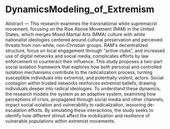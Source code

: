 # DynamicsModeling_of_Extremism

Abstract — This research examines the transnational white supremacist movement, focusing on the Rise Above Movement (RAM) in the United States, which merges Mixed Martial Arts (MMA) culture with white nationalist ideologies centered around cultural preservation and perceived threats from non-white, non-Christian groups. RAM's decentralized structure, focus on local engagement through “active clubs”, and increased use of digital networks and social media, complicates efforts by law enforcement to counteract their influence. This study proposes a two-part social isolation framework that explores how both personal and controlled isolation mechanisms contribute to the radicalization process, turning susceptible individuals into extremist, and potentially violent, actors. Social contagion within trusted networks reinforces extremist beliefs, drawing individuals deeper into radical ideologies. To understand these dynamics, the research models the system as an adaptive system, examining how perceptions of crisis, propagated through social media and other channels, impact social isolation and vulnerability to radicalization, lessoning de-escalation efforts. By simulating these interactions, the study seeks to identify how different stimuli affect the mobilization and resilience of vulnerable populations within extremist movements.

